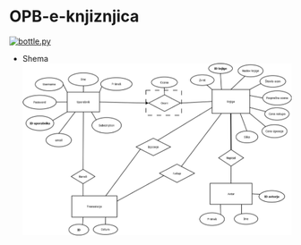 # OPB-e-knjiznjica

[![bottle.py](https://mybinder.org/badge_logo.svg)](https://mybinder.org/v2/gh/AnjaTrobec/OPB-e-knjiznica/master?urlpath=proxy/8080/) 

* Shema
![alt tag](https://github.com/AnjaTrobec/OPB-e-knjiznica/blob/main/eknjiznica1.png)

